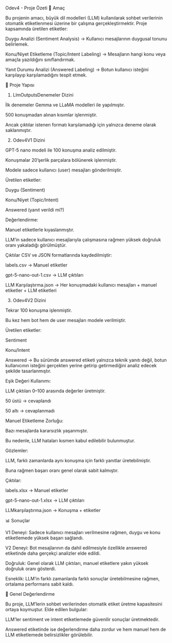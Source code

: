 Odev4 - Proje Özeti
🎯 Amaç

Bu projenin amacı, büyük dil modelleri (LLM) kullanılarak sohbet verilerinin
otomatik etiketlenmesi üzerine bir çalışma gerçekleştirmektir.
Proje kapsamında üretilen etiketler:

Duygu Analizi (Sentiment Analysis) → Kullanıcı mesajlarının duygusal tonunu belirlemek.

Konu/Niyet Etiketleme (Topic/Intent Labeling) → Mesajların hangi konu veya amaçla yazıldığını sınıflandırmak.

Yanıt Durumu Analizi (Answered Labeling) → Botun kullanıcı isteğini karşılayıp karşılamadığını tespit etmek.

📂 Proje Yapısı
1. LlmOutputsDenemeler Dizini

İlk denemeler Gemma ve LLaMA modelleri ile yapılmıştır.

500 konuşmadan alınan kısımlar işlenmiştir.

Ancak çıktılar istenen formatı karşılamadığı için yalnızca deneme olarak saklanmıştır.

2. Odev4V1 Dizini

GPT-5 nano modeli ile 100 konuşma analiz edilmiştir.

Konuşmalar 20’şerlik parçalara bölünerek işlenmiştir.

Modele sadece kullanıcı (user) mesajları gönderilmiştir.

Üretilen etiketler:

Duygu (Sentiment)

Konu/Niyet (Topic/Intent)

Answered (yanıt verildi mi?)

Değerlendirme:

Manuel etiketlerle kıyaslanmıştır.

LLM’in sadece kullanıcı mesajlarıyla çalışmasına rağmen yüksek doğruluk oranı yakaladığı görülmüştür.

Çıktılar CSV ve JSON formatlarında kaydedilmiştir:

labels.csv → Manuel etiketler

gpt-5-nano-out-1.csv → LLM çıktıları

LLM Karşılaştırma.json → Her konuşmadaki kullanıcı mesajları + manuel etiketler + LLM etiketleri

3. Odev4V2 Dizini

Tekrar 100 konuşma işlenmiştir.

Bu kez hem bot hem de user mesajları modele verilmiştir.

Üretilen etiketler:

Sentiment

Konu/Intent

Answered → Bu sürümde answered etiketi yalnızca teknik yanıtı değil, botun kullanıcının isteğini gerçekten yerine getirip getirmediğini analiz edecek şekilde tasarlanmıştır.

Eşik Değeri Kullanımı:

LLM çıktıları 0–100 arasında değerler üretmiştir.

50 üstü → cevaplandı

50 altı → cevaplanmadı

Manuel Etiketleme Zorluğu:

Bazı mesajlarda kararsızlık yaşanmıştır.

Bu nedenle, LLM hataları kısmen kabul edilebilir bulunmuştur.

Gözlemler:

LLM, farklı zamanlarda aynı konuşma için farklı yanıtlar üretebilmiştir.

Buna rağmen başarı oranı genel olarak sabit kalmıştır.

Çıktılar:

labels.xlsx → Manuel etiketler

gpt-5-nano-out-1.xlsx → LLM çıktıları

LLMkarşılaştırma.json → Konuşma + etiketler

📊 Sonuçlar

V1 Deneyi: Sadece kullanıcı mesajları verilmesine rağmen, duygu ve konu etiketlemede yüksek başarı sağlandı.

V2 Deneyi: Bot mesajlarının da dahil edilmesiyle özellikle answered etiketinde daha gerçekçi analizler elde edildi.

Doğruluk: Genel olarak LLM çıktıları, manuel etiketlere yakın yüksek doğruluk oranı gösterdi.

Esneklik: LLM’in farklı zamanlarda farklı sonuçlar üretebilmesine rağmen, ortalama performans sabit kaldı.

📌 Genel Değerlendirme

Bu proje, LLM’lerin sohbet verilerinden otomatik etiket üretme kapasitesini ortaya koymuştur.
Elde edilen bulgular:

LLM’ler sentiment ve intent etiketlemede güvenilir sonuçlar üretmektedir.

Answered etiketinde ise değerlendirme daha zordur ve hem manuel hem de LLM etiketlemede belirsizlikler görülebilir.